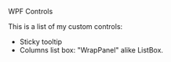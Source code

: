 WPF Controls

This is a list of my custom controls:
- Sticky tooltip
- Columns list box: "WrapPanel" alike ListBox.
